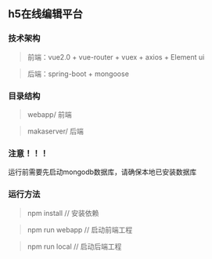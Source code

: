 ## h5在线编辑平台

### 技术架构
> 前端：vue2.0 + vue-router + vuex + axios + Element ui

> 后端：spring-boot + mongoose



### 目录结构
> webapp/ 前端

> makaserver/ 后端
### 注意！！！
运行前需要先启动mongodb数据库，请确保本地已安装数据库

### 运行方法
> npm install  // 安装依赖

> npm run webapp // 启动前端工程

> npm run local //  启动后端工程


